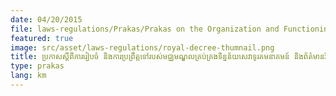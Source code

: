 ```yaml
---
date: 04/20/2015
file: laws-regulations/Prakas/Prakas on the Organization and Functioning of the Data Management Center for Telecommunications and Information Technology Services.pdf
featured: true
image: src/asset/laws-regulations/royal-decree-thumnail.png
title: ប្រកាសស្តីពីការរៀបចំ និងការប្រព្រឹត្តទៅរបស់មជ្ឈមណ្ឌលគ្រប់គ្រងទិន្នន័យសេវាទូរគមនាគមន៍ និងព័ត៌មានវិទ្យា
type: prakas
lang: km
---
```

